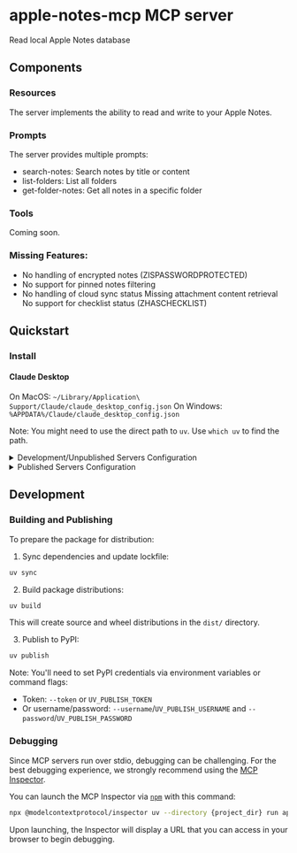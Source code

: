 # apple-notes-mcp MCP server

Read local Apple Notes database

## Components

### Resources

The server implements the ability to read and write to your Apple Notes.

### Prompts

The server provides multiple prompts:
- search-notes: Search notes by title or content
- list-folders: List all folders
- get-folder-notes: Get all notes in a specific folder

### Tools

Coming soon.

### Missing Features:

- No handling of encrypted notes (ZISPASSWORDPROTECTED)
- No support for pinned notes filtering
- No handling of cloud sync status
Missing attachment content retrieval
No support for checklist status (ZHASCHECKLIST)

## Quickstart

### Install

#### Claude Desktop

On MacOS: `~/Library/Application\ Support/Claude/claude_desktop_config.json`
On Windows: `%APPDATA%/Claude/claude_desktop_config.json`

Note: You might need to use the direct path to `uv`. Use `which uv` to find the path.

<details>
  <summary>Development/Unpublished Servers Configuration</summary>
  ```
  "mcpServers": {
    "apple-notes-mcp": {
      "command": "uv",
      "args": [
        "--directory",
        "{project_dir}",
        "run",
        "apple-notes-mcp"
      ]
    }
  }
  ```
</details>

<details>
  <summary>Published Servers Configuration</summary>
  ```
  "mcpServers": {
    "apple-notes-mcp": {
      "command": "uvx",
      "args": [
        "apple-notes-mcp"
      ]
    }
  }
  ```
</details>

## Development

### Building and Publishing

To prepare the package for distribution:

1. Sync dependencies and update lockfile:
```bash
uv sync
```

2. Build package distributions:
```bash
uv build
```

This will create source and wheel distributions in the `dist/` directory.

3. Publish to PyPI:
```bash
uv publish
```

Note: You'll need to set PyPI credentials via environment variables or command flags:
- Token: `--token` or `UV_PUBLISH_TOKEN`
- Or username/password: `--username`/`UV_PUBLISH_USERNAME` and `--password`/`UV_PUBLISH_PASSWORD`

### Debugging

Since MCP servers run over stdio, debugging can be challenging. For the best debugging
experience, we strongly recommend using the [MCP Inspector](https://github.com/modelcontextprotocol/inspector).


You can launch the MCP Inspector via [`npm`](https://docs.npmjs.com/downloading-and-installing-node-js-and-npm) with this command:

```bash
npx @modelcontextprotocol/inspector uv --directory {project_dir} run apple-notes-mcp
```


Upon launching, the Inspector will display a URL that you can access in your browser to begin debugging.